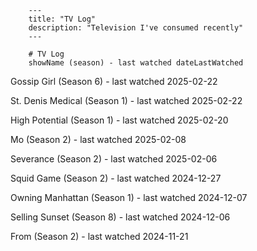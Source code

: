 
        ---
        title: "TV Log"
        description: "Television I've consumed recently"
        ---

        # TV Log
        showName (season) - last watched dateLastWatched

Gossip Girl (Season 6) - last watched 2025-02-22

St. Denis Medical (Season 1) - last watched 2025-02-22

High Potential (Season 1) - last watched 2025-02-20

Mo (Season 2) - last watched 2025-02-08

Severance (Season 2) - last watched 2025-02-06

Squid Game (Season 2) - last watched 2024-12-27

Owning Manhattan (Season 1) - last watched 2024-12-07

Selling Sunset (Season 8) - last watched 2024-12-06

From (Season 2) - last watched 2024-11-21

